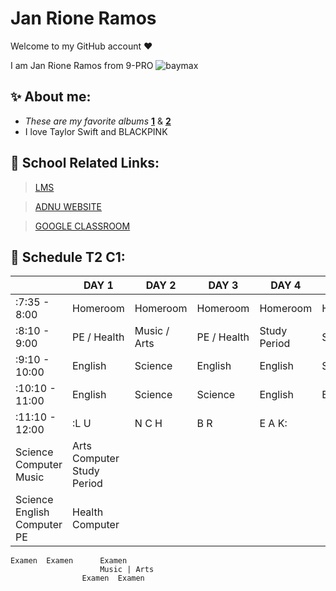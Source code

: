 # Jan Rione Ramos
Welcome to my GitHub account ❤️

I am Jan Rione Ramos from 9-PRO
 ![baymax](https://user-images.githubusercontent.com/118333491/202359031-00bd0e9a-817c-4d77-8b2a-a0bb6f9fd847.png)
 
## ✨ About me:
- *These are my favorite albums* [**1**](https://open.spotify.com/album/3lS1y25WAhcqJDATJK70Mq) & [**2**](https://open.spotify.com/album/7jaSNQUBJbvfbZHLNFrV7P)
- I love Taylor Swift and BLACKPINK

## 📓 School Related Links:
> [LMS](https://jhsportal.adnu.edu.ph/)

>[ADNU WEBSITE](https://jhsos.adnu.edu.ph/)

>[GOOGLE CLASSROOM](https://classroom.google.com/c/NTI2MjUxMzY4OTc1)

## 📓 Schedule T2 C1:
|  | DAY 1 | DAY 2 | DAY 3 | DAY 4 | DAY 5 |
| ----------- | ----------- | ----------- | ----------- | ----------- | ----------- |
| :7:35 - 8:00  | Homeroom      | Homeroom      | Homeroom      | Homeroom       | Homeroom       |
| :8:10 - 9:00  | PE / Health	  | Music / Arts	| PE / Health	  | Study Period   |	Science        |
| :9:10 - 10:00 | English         | Science	        | English       |	English        |	Science        |
| :10:10 - 11:00 |	English       |	Science       |		Science	     |  English       | 	English       |
| :11:10 - 12:00 | :L U | N C H | B R | E A K:		|				
	Science	Computer		Music | Arts	Computer	Study Period
	Science	English		Computer	PE | Health	Computer
	Examen	Examen		Examen		
						Music | Arts
					Examen	Examen
